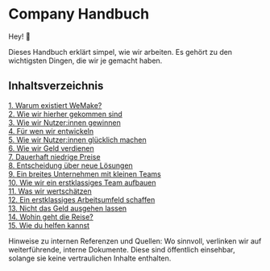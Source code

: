 # Company Handbuch

Hey! 👋

Dieses Handbuch erklärt simpel, wie wir arbeiten. Es gehört zu den wichtigsten Dingen, die wir je gemacht haben.

## Inhaltsverzeichnis

[1. Warum existiert WeMake?](../handbuch/1.md)  
[2. Wie wir hierher gekommen sind](../handbuch/2.md)  
[3. Wie wir Nutzer:innen gewinnen](../handbuch/3.md)  
[4. Für wen wir entwickeln](../handbuch/4.md)  
[5. Wie wir Nutzer:innen glücklich machen](../handbuch/5.md)  
[6. Wie wir Geld verdienen](../handbuch/6.md)  
[7. Dauerhaft niedrige Preise](../handbuch/7.md)  
[8. Entscheidung über neue Lösungen](../handbuch/8.md)  
[9. Ein breites Unternehmen mit kleinen Teams](../handbuch/9.md)  
[10. Wie wir ein erstklassiges Team aufbauen](../handbuch/10.md)  
[11. Was wir wertschätzen](../handbuch/11.md)  
[12. Ein erstklassiges Arbeitsumfeld schaffen](../handbuch/12.md)  
[13. Nicht das Geld ausgehen lassen](../handbuch/13.md)  
[14. Wohin geht die Reise?](../handbuch/14.md)  
[15. Wie du helfen kannst](../handbuch/15.md)

Hinweise zu internen Referenzen und Quellen: Wo sinnvoll, verlinken wir auf weiterführende, interne Dokumente. Diese
sind öffentlich einsehbar, solange sie keine vertraulichen Inhalte enthalten.
